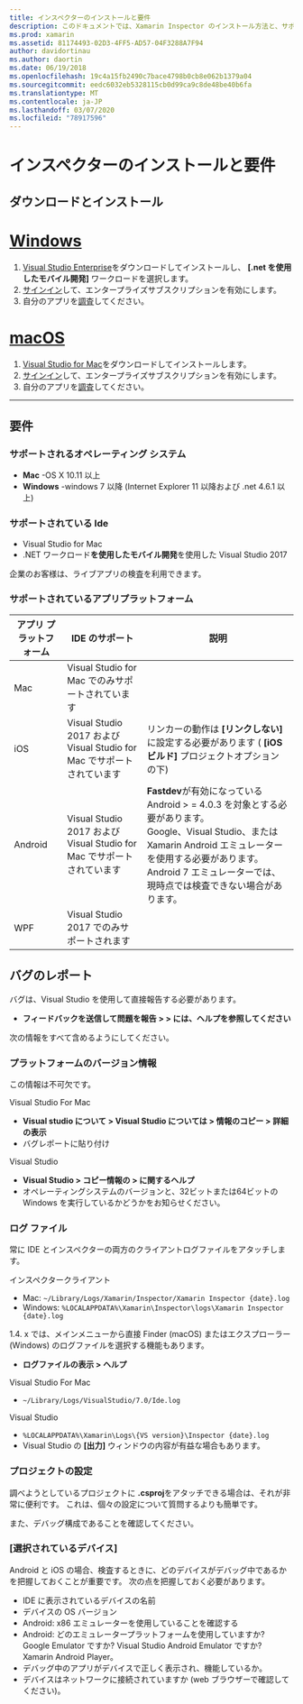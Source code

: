```yaml
---
title: インスペクターのインストールと要件
description: このドキュメントでは、Xamarin Inspector のインストール方法と、サポートされているオペレーティングシステム、Ide、およびアプリプラットフォームについて説明します。
ms.prod: xamarin
ms.assetid: 81174493-02D3-4FF5-AD57-04F3288A7F94
author: davidortinau
ms.author: daortin
ms.date: 06/19/2018
ms.openlocfilehash: 19c4a15fb2490c7bace4798b0cb8e062b1379a04
ms.sourcegitcommit: eedc6032eb5328115cb0d99ca9c8de48be40b6fa
ms.translationtype: MT
ms.contentlocale: ja-JP
ms.lasthandoff: 03/07/2020
ms.locfileid: "78917596"
---
```

# <a name="inspector-installation-and-requirements"></a>インスペクターのインストールと要件

## <a name="download-and-installation"></a>ダウンロードとインストール

# <a name="windows"></a>[Windows](#tab/windows)

1. [Visual Studio Enterprise](https://visualstudio.microsoft.com/vs/)をダウンロードしてインストールし、 **[.net を使用したモバイル開発]** ワークロードを選択します。
1. [サインイン](https://docs.microsoft.com/visualstudio/ide/signing-in-to-visual-studio)して、エンタープライズサブスクリプションを有効にします。
1. 自分のアプリを[調査](~/tools/inspector/inspect.md)してください。

# <a name="macos"></a>[macOS](#tab/macos)

1. [Visual Studio for Mac](https://visualstudio.microsoft.com/vs/mac/)をダウンロードしてインストールします。
1. [サインイン](https://docs.microsoft.com/visualstudio/mac/activation)して、エンタープライズサブスクリプションを有効にします。
1. 自分のアプリを[調査](~/tools/inspector/inspect.md)してください。

-----

## <a name="requirements"></a>要件

### <a name="supported-operating-systems"></a>サポートされるオペレーティング システム

- **Mac** -OS X 10.11 以上
- **Windows** -windows 7 以降 (Internet Explorer 11 以降および .net 4.6.1 以上)

### <a name="supported-ides"></a>サポートされている Ide

- Visual Studio for Mac
- .NET ワークロード**を使用したモバイル開発**を使用した Visual Studio 2017

企業のお客様は、ライブアプリの検査を利用できます。

<a name="supported-platforms" />

### <a name="supported-app-platforms"></a>サポートされているアプリプラットフォーム

|アプリ プラットフォーム|IDE のサポート|説明|
|--- |--- |--- |
|Mac|Visual Studio for Mac でのみサポートされています|
|iOS|Visual Studio 2017 および Visual Studio for Mac でサポートされています| リンカーの動作は **[リンクしない]** に設定する必要があります ( **[iOS ビルド]** プロジェクトオプション の下) |
|Android|Visual Studio 2017 および Visual Studio for Mac でサポートされています|**Fastdev**が有効になっている Android > = 4.0.3 を対象とする必要があります。<br />Google、Visual Studio、または Xamarin Android エミュレーターを使用する必要があります。 Android 7 エミュレーターでは、現時点では検査できない場合があります。|
|WPF|Visual Studio 2017 でのみサポートされます|

<a name="reporting-bugs" />

## <a name="reporting-bugs"></a>バグのレポート

バグは、Visual Studio を使用して直接報告する必要があります。

- **フィードバックを送信して問題を報告 > > には、ヘルプを参照してください**

次の情報をすべて含めるようにしてください。

### <a name="platform-version-information"></a>プラットフォームのバージョン情報

この情報は不可欠です。

Visual Studio For Mac

- **Visual studio について > Visual Studio については > 情報のコピー > 詳細の表示**
- バグレポートに貼り付け

Visual Studio

- **Visual Studio > コピー情報の > に関するヘルプ**
- オペレーティングシステムのバージョンと、32ビットまたは64ビットの Windows を実行しているかどうかをお知らせください。

### <a name="log-files"></a>ログ ファイル

常に IDE とインスペクターの両方のクライアントログファイルをアタッチします。

インスペクタークライアント

- Mac: `~/Library/Logs/Xamarin/Inspector/Xamarin Inspector {date}.log`
- Windows: `%LOCALAPPDATA%\Xamarin\Inspector\logs\Xamarin Inspector {date}.log`

1.4. x では、メインメニューから直接 Finder (macOS) またはエクスプローラー (Windows) のログファイルを選択する機能もあります。

- **ログファイルの表示 > ヘルプ**

Visual Studio For Mac

- `~/Library/Logs/VisualStudio/7.0/Ide.log`

Visual Studio

- `%LOCALAPPDATA%\Xamarin\Logs\{VS version}\Inspector {date}.log`
- Visual Studio の **[出力]** ウィンドウの内容が有益な場合もあります。

### <a name="project-settings"></a>プロジェクトの設定

調べようとしているプロジェクトに **.csproj**をアタッチできる場合は、それが非常に便利です。 これは、個々の設定について質問するよりも簡単です。

また、デバッグ構成であることを確認してください。

### <a name="selected-devices"></a>[選択されているデバイス]

Android と iOS の場合、検査するときに、どのデバイスがデバッグ中であるかを把握しておくことが重要です。 次の点を把握しておく必要があります。

- IDE に表示されているデバイスの名前
- デバイスの OS バージョン
- Android: x86 エミュレーターを使用していることを確認する
- Android: どのエミュレータープラットフォームを使用していますか? Google Emulator ですか? Visual Studio Android Emulator ですか? Xamarin Android Player。
- デバッグ中のアプリがデバイスで正しく表示され、機能しているか。
- デバイスはネットワークに接続されていますか (web ブラウザーで確認してください)。

[client-bugs]: https://github.com/Microsoft/workbooks/issues/new
